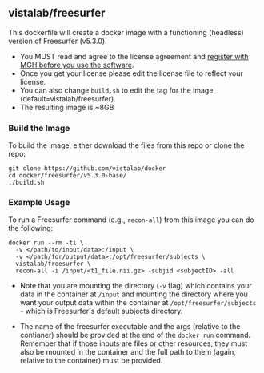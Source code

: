 ## vistalab/freesurfer

This dockerfile will create a docker image with a functioning (headless) version of Freesurfer (v5.3.0). 

* You MUST read and agree to the license agreement and [register with MGH before you use the software](https://surfer.nmr.mgh.harvard.edu/registration.html). 
* Once you get your license please edit the license file to reflect your license. 
* You can also change ```build.sh``` to edit the tag for the image (default=vistalab/freesurfer).
* The resulting image is ~8GB

### Build the Image
To build the image, either download the files from this repo or clone the repo:
```
git clone https://github.com/vistalab/docker
cd docker/freesurfer/v5.3.0-base/
./build.sh
```

### Example Usage ###
To run a Freesurfer command (e.g., ```recon-all```) from this image you can do the following:
```
docker run --rm -ti \
  -v </path/to/input/data>:/input \
  -v </path/for/output/data>:/opt/freesurfer/subjects \
  vistalab/freesurfer \
  recon-all -i /input/<t1_file.nii.gz> -subjid <subjectID> -all
```
* Note that you are mounting the directory (```-v``` flag) which contains your data in the container at ```/input``` and mounting the directory where you want your output data within the container at ```/opt/freesurfer/subjects``` - which is Freesurfer's default subjects directory. 

* The name of the freesurfer executable and the args (relative to the contianer) should be provided at the end of the ```docker run``` command. Remember that if those inputs are files or other resources, they must also be mounted in the container and the full path to them (again, relative to the container) must be provided. 



